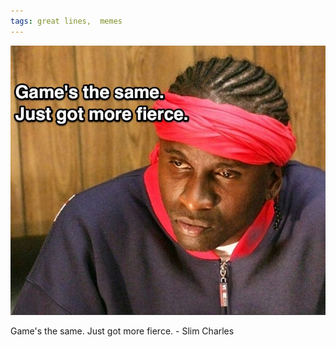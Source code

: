 ```yaml
---
tags: great lines,  memes
---
```



![slimcharles](https://raw.githubusercontent.com/muneer78/muneer78.github.io/master/images/slimcharles.jpeg)


<p>Game's the same. Just got more fierce. - Slim Charles</p>



